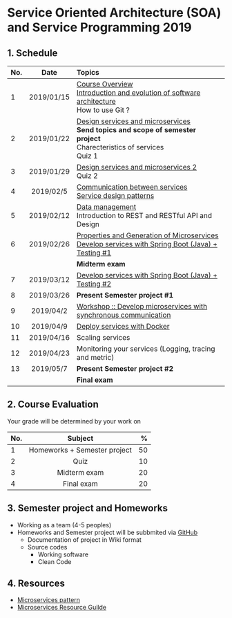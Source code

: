 # Service Oriented Architecture (SOA) and Service Programming 2019

## 1. Schedule
| No.  | Date           | Topics  |
| ---- |:-------------:| :-----|
| 1    | 2019/01/15    | [Course Overview](https://github.com/up1/course_microservice_kmitl_2019/blob/master/slide/day01/01-COURSE-OVERVIEW.pdf) <br> [Introduction and evolution of software architecture](https://github.com/up1/course_microservice_kmitl_2019/blob/master/slide/day01/02-INTRODUCTION.pdf) <br> How to use Git ? |
| 2    | 2019/01/22    | [Design services and microservices](https://github.com/up1/course_microservice_kmitl_2019/tree/master/slide/day02) <br>**Send topics and scope of semester project** <br> Charecteristics of services <br>Quiz 1 |
| 3    | 2019/01/29    | [Design services and microservices 2](https://github.com/up1/course_microservice_kmitl_2019/tree/master/slide/day03) <br>Quiz 2|
| 4    | 2019/02/5     | [Communication between services <br> Service design patterns](https://github.com/up1/course_microservice_kmitl_2019/tree/master/slide/day04) |
| 5    | 2019/02/12    | [Data management](https://github.com/up1/course_microservice_kmitl_2019/tree/master/slide/day05)<br>Introduction to REST and RESTful API and Design |
| 6    | 2019/02/26    | [Properties and Generation of Microservices](https://github.com/up1/course_microservice_kmitl_2019/tree/master/slide/day06/SCK-DEVELOP-MICROSERVICE.pdf)<br>[Develop services with Spring Boot (Java) + Testing #1](https://github.com/up1/course_microservice_kmitl_2019/tree/master/slide/day06/SCK-SPRING-BOOT-WORKSHOP.pdf) |
|      |   |    **Midterm exam**   |
| 7    | 2019/03/12    | [Develop services with Spring Boot (Java) + Testing #2](https://github.com/up1/course_microservice_kmitl_2019/tree/master/slide/day06/SCK-SPRING-BOOT-WORKSHOP.pdf) |
| 8    | 2019/03/26    | **Present Semester project #1** |
| 9   | 2019/04/2     | [Workshop :: Develop microservices with synchronous communication](https://github.com/up1/course_microservice_kmitl_2019/tree/master/slide/day09/WORKSHOP-DEVELOP-MICROSERVICE.pdf)  |
| 10   | 2019/04/9     | [Deploy services with Docker]((https://github.com/up1/course_microservice_kmitl_2019/tree/master/slide/day10/SCK-DEPLOY-MICROSERVICE.pdf)) |
| 11   | 2019/04/16    | Scaling services |
| 12   | 2019/04/23    | Monitoring your services (Logging, tracing and metric) |
| 13   | 2019/05/7     | **Present Semester project #2** |
|      |   |  **Final exam**  |

## 2. Course Evaluation
Your grade will be determined by your work on

| No.  | Subject            | %     |
| ---- |:------------------:| -----:|
| 1    | Homeworks + Semester project          | 50 |
| 2    | Quiz               | 10 |
| 3    | Midterm exam       | 20 |
| 4    | Final exam         | 20 |

## 3. Semester project and Homeworks
* Working as a team (4-5 peoples)
* Homeworks and Semester project will be subbmited via [GitHub](https://github.com/)
  * Documentation of project in Wiki format
  * Source codes
    * Working software
    * Clean Code

## 4. Resources
* [Microservices pattern](https://microservices.io)
* [Microservices Resource Guilde](https://martinfowler.com/microservices/)

